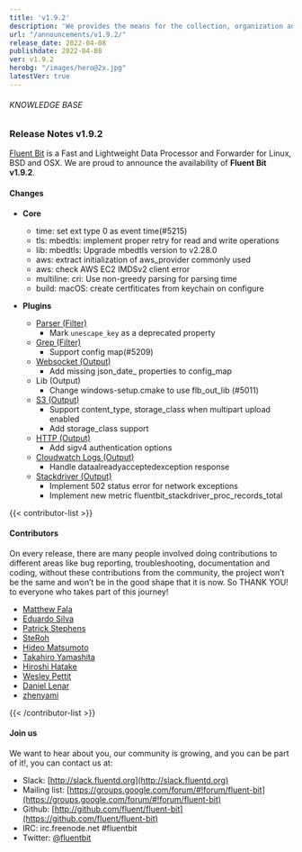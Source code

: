 ```yaml
---
title: 'v1.9.2'
description: 'We provides the means for the collection, organization and computerized retrieval of knowledge and Lightweight Data Forwarder for Linux, BSD, macOS and Windows.'
url: "/announcements/v1.9.2/"
release_date: 2022-04-08
publishdate: 2022-04-08
ver: v1.9.2
herobg: "/images/hero@2x.jpg"
latestVer: true
---
```


###### KNOWLEDGE BASE

### Release Notes v1.9.2

[Fluent Bit](https://fluentbit.io) is a Fast and Lightweight Data Processor and Forwarder for Linux, BSD and OSX. We are proud to announce the availability of **Fluent Bit v1.9.2**.

#### Changes

 - __Core__
   - time: set ext type 0 as event time(#5215)
   - tls: mbedtls: implement proper retry for read and write operations
   - lib: mbedtls: Upgrade mbedtls version to v2.28.0
   - aws: extract initialization of aws_provider commonly used
   - aws: check AWS EC2 IMDSv2 client error
   - multiline: cri: Use non-greedy parsing for parsing time
   - build: macOS: create certfiticates from keychain on configure

 - __Plugins__
   - [Parser (Filter)](https://docs.fluentbit.io/manual/1.9/pipeline/filters/parser/)
      - Mark `unescape_key` as a deprecated property
   - [Grep (Filter)](https://docs.fluentbit.io/manual/1.9/pipeline/filters/grep/)
      - Support config map(#5209)
   - [Websocket (Output)](https://docs.fluentbit.io/manual/1.9/pipeline/outputs/websocket/)
      - Add missing json_date_ properties to config_map
   - Lib (Output)
      - Change windows-setup.cmake to use flb_out_lib (#5011)
   - [S3 (Output)](https://docs.fluentbit.io/manual/1.9/pipeline/outputs/s3/)
      - Support content_type, storage_class when multipart upload enabled
      - Add storage_class support
   - [HTTP (Output)](https://docs.fluentbit.io/manual/1.9/pipeline/outputs/http/)
      - Add sigv4 authentication options
   - [Cloudwatch Logs (Output)](https://docs.fluentbit.io/manual/1.9/pipeline/outputs/cloudwatch/)
      - Handle dataalreadyacceptedexception response
   - [Stackdriver (Output)](https://docs.fluentbit.io/manual/1.9/pipeline/outputs/stackdriver/)
      - Implement 502 status error for network exceptions
      - Implement new metric fluentbit_stackdriver_proc_records_total

{{< contributor-list >}}

#### Contributors

On every release, there are many people involved doing contributions to different areas like bug reporting, troubleshooting, documentation and coding, without these contributions from the community, the project won’t be the same and won’t be in the good shape that it is now. So THANK YOU! to everyone who takes part of this journey!

- [Matthew Fala](https://github.com/matthewfala)
- [Eduardo Silva](https://github.com/edsiper)
- [Patrick Stephens](https://github.com/patrick-stephens)
- [SteRoh](https://github.com/SteRoh)
- [Hideo Matsumoto](https://github.com/pekeq)
- [Takahiro Yamashita](https://github.com/nokute78)
- [Hiroshi Hatake](https://github.com/cosmo0920)
- [Wesley Pettit](https://github.com/PettitWesley)
- [Daniel Lenar](https://github.com/danlenar)
- [zhenyami](https://github.com/zhenyami)

{{< /contributor-list >}}

#### Join us

We want to hear about you, our community is growing, and you can be part of it!, you can contact us at:

* Slack: [http://slack.fluentd.org](http://slack.fluentd.org)
* Mailing list: [https://groups.google.com/forum/#!forum/fluent-bit](https://groups.google.com/forum/#!forum/fluent-bit)
* Github: [http://github.com/fluent/fluent-bit](https://github.com/fluent/fluent-bit)
* IRC: irc.freenode.net #fluentbit
* Twitter: [@fluentbit](https://twitter.com/fluentbit)